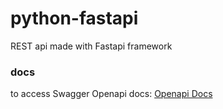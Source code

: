 # python-fastapi
REST api made with Fastapi framework

### docs

to access Swagger Openapi docs:
<a href="http://localhost:8080/docs">Openapi Docs</a>
